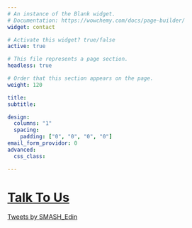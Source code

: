 ```yaml
---
# An instance of the Blank widget.
# Documentation: https://wowchemy.com/docs/page-builder/
widget: contact

# Activate this widget? true/false
active: true

# This file represents a page section.
headless: true

# Order that this section appears on the page.
weight: 120

title: 
subtitle:

design:
  columns: "1"
  spacing:
    padding: ["0", "0", "0", "0"]
email_form_providor: 0 
advanced:
  css_class: 

---
```


<h1 align="left"><a href="/contact">Talk To Us</a></h2> <a class="twitter-timeline" data-width="300" data-height="400" href="https://twitter.com/SMASH_Edin?ref_src=twsrc%5Etfw" style="align:right">Tweets by SMASH_Edin</a> <script async src="https://platform.twitter.com/widgets.js" charset="utf-8"></script>
